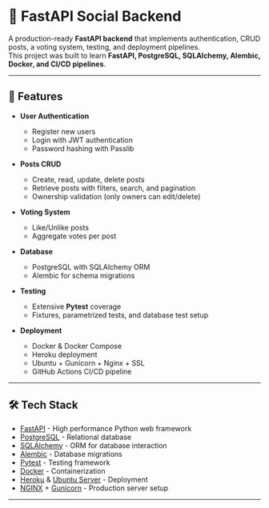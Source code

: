 # 🚀 FastAPI Social Backend

A production-ready **FastAPI backend** that implements authentication, CRUD posts, a voting system, testing, and deployment pipelines.  
This project was built to learn **FastAPI, PostgreSQL, SQLAlchemy, Alembic, Docker, and CI/CD pipelines**.

---

## 📌 Features

- **User Authentication**
  - Register new users
  - Login with JWT authentication
  - Password hashing with Passlib

- **Posts CRUD**
  - Create, read, update, delete posts
  - Retrieve posts with filters, search, and pagination
  - Ownership validation (only owners can edit/delete)

- **Voting System**
  - Like/Unlike posts
  - Aggregate votes per post

- **Database**
  - PostgreSQL with SQLAlchemy ORM
  - Alembic for schema migrations

- **Testing**
  - Extensive **Pytest** coverage
  - Fixtures, parametrized tests, and database test setup

- **Deployment**
  - Docker & Docker Compose
  - Heroku deployment
  - Ubuntu + Gunicorn + Nginx + SSL
  - GitHub Actions CI/CD pipeline

---

## 🛠️ Tech Stack

- [FastAPI](https://fastapi.tiangolo.com/) - High performance Python web framework
- [PostgreSQL](https://www.postgresql.org/) - Relational database
- [SQLAlchemy](https://www.sqlalchemy.org/) - ORM for database interaction
- [Alembic](https://alembic.sqlalchemy.org/) - Database migrations
- [Pytest](https://docs.pytest.org/) - Testing framework
- [Docker](https://www.docker.com/) - Containerization
- [Heroku](https://www.heroku.com/) & [Ubuntu Server](https://ubuntu.com/) - Deployment
- [NGINX](https://www.nginx.com/) + [Gunicorn](https://gunicorn.org/) - Production server setup

---